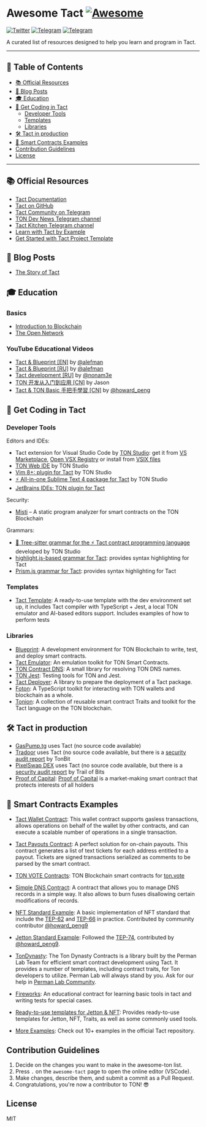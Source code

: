 <!-- omit from toc -->

# Awesome Tact [![Awesome](https://awesome.re/badge.svg)](https://awesome.re)

[![Twitter](https://img.shields.io/twitter/follow/tact_language?style=social)](https://twitter.com/tact_language)
[![Telegram](https://img.shields.io/badge/telegram-Tact%20Community%20Chat-blue?logo=telegram)](https://t.me/tactlang)
[![Telegram](https://img.shields.io/badge/Telegram-🥣%20Tact%20Kitchen%20Channel-white?logo=telegram)](https://t.me/tact_kitchen)


A curated list of resources designed to help you learn and program in Tact.

---

<!-- omit from toc -->

## 📖 Table of Contents

- [📚 Official Resources](#-official-resources)
- [🎤 Blog Posts](#-blog-posts)
- [🎓 Education](#-education)
- [🎯 Get Coding in Tact](#-get-coding-in-tact)
  - [Developer Tools](#developer-tools)
  - [Templates](#templates)
  - [Libraries](#libraries)
- [🛠️ Tact in production](#%EF%B8%8F-tact-in-production)
- [📜 Smart Contracts Examples](#-smart-contracts-examples)
- [Contribution Guidelines](#contribution-guidelines)
- [License](#license)

---

## 📚 Official Resources

- [Tact Documentation](https://tact-lang.org/)
- [Tact on GitHub](https://github.com/tact-lang/tact)
- [Tact Community on Telegram](https://t.me/tactlang)
- [TON Dev News Telegram channel](https://t.me/tondev_news)
- [Tact Kitchen Telegram channel](https://t.me/tact_kitchen)
- [Learn with Tact by Example](https://tact-by-example.org/)
- [Get Started with Tact Project Template](https://github.com/tact-lang/tact-template)

## 🎤 Blog Posts

- [The Story of Tact](https://blog.ton.org/the-story-of-tact)

## 🎓 Education

### Basics

- [Introduction to Blockchain](https://blog.ton.org/what-is-blockchain)
- [The Open Network](https://docs.ton.org/learn/introduction)

### YouTube Educational Videos

- [Tact & Blueprint [EN]](https://www.youtube.com/@AlefmanVladimirEN-xb4pq/videos) by [@alefman](https://t.me/alefman)
- [Tact & Blueprint [RU]](https://www.youtube.com/watch?v=isYBvzM-MfQ&list=PLOIvUFGfwP93tZI_WnaLyJsZlskU4ao92) by [@alefman](https://t.me/alefman)
- [Tact development [RU]](https://www.youtube.com/watch?v=S6wlNsKUHpE&list=PLyDBPwv9EPsAJpR7R0cC4kgo7BjiMmUy7&index=1) by [@nonam3e](https://t.me/nonam3e)
- [TON 开发从入门到应用 [CN]](https://openbuild.xyz/learn/challenges/2023609337/2939) by Jason
- [Tact & TON Basic 手把手學習 [CN]](https://www.youtube.com/@ton101_zh) by [@howard_peng](https://t.me/ton101_zh)

## 🎯 Get Coding in Tact

### Developer Tools

Editors and IDEs:
- Tact extension for Visual Studio Code by [TON Studio](https://tonstudio.io): get it from [VS Marketplace](https://marketplace.visualstudio.com/items?itemName=tonstudio.vscode-tact), [Open VSX Registry](https://open-vsx.org/extension/tonstudio/vscode-tact) or install from [VSIX files](https://github.com/tact-lang/tact-language-server/releases)
- [TON Web IDE](https://ide.ton.org) by TON Studio
- [Vim 8+: plugin for Tact](https://github.com/tact-lang/tact.vim) by TON Studio
- [⚡ All-in-one Sublime Text 4 package for Tact](https://packagecontrol.io/packages/Tact) by TON Studio
- [JetBrains IDEs: TON plugin for Tact](https://plugins.jetbrains.com/plugin/23382-ton)

Security:
- [Misti](https://github.com/nowarp/misti) – A static program analyzer for smart contracts on the TON Blockchain

Grammars:
- [🌳 Tree-sitter grammar for the ⚡ Tact contract programming language](https://github.com/tact-lang/tree-sitter-tact) developed by TON Studio
- [highlight.js-based grammar for Tact](https://github.com/bakkenbaeck/highlightjs-tact): provides syntax highlighting for Tact
- [Prism.js grammar for Tact](https://github.com/tact-lang/prism-ton/blob/main/langs/prism-tact.js): provides syntax highlighting for Tact

### Templates

- [Tact Template](https://github.com/tact-lang/tact-template): A ready-to-use template with the dev environment set up, it includes Tact compiler with TypeScript + Jest, a local TON emulator and AI-based editors support. Includes examples of how to perform tests

### Libraries

- [Blueprint](https://github.com/ton-community/blueprint): A development environment for TON Blockchain to write, test, and deploy smart contracts.
- [Tact Emulator](https://github.com/tact-lang/tact-emulator): An emulation toolkit for TON Smart Contracts.
- [TON Contract DNS](https://github.com/tact-lang/ton-contract-dns): A small library for resolving TON DNS names.
- [TON Jest](https://github.com/tact-lang/ton-jest): Testing tools for TON and Jest.
- [Tact Deployer](https://github.com/tact-lang/tact-deployer): A library to prepare the deployment of a Tact package.
- [Foton](https://foton.sh): A TypeScript toolkit for interacting with TON wallets and blockchain as a whole.
- [Tonion](https://github.com/ton-ion/tonion-contracts): A collection of reusable smart contract Traits and toolkit for the Tact language on the TON blockchain.

## 🛠️ Tact in production

- [GasPump.tg](https://gaspump.tg) uses Tact (no source code available)
- [Tradoor](https://tradoor.io) uses Tact (no source code available, but there is a [security audit report](https://www.tonbit.xyz/reports/Tradoor-Smart-Contract-Audit-Report-Summary.pdf) by TonBit
- [PixelSwap DEX](https://www.pixelswap.io) uses Tact (no source code available, but there is a [security audit report](https://github.com/trailofbits/publications/blob/master/reviews/2024-12-pixelswap-dex-securityreview.pdf) by Trail of Bits
- [Proof of Capital](https://github.com/proof-of-capital/TON): [Proof of Capital](https://proofofcapital.org/) is a market-making smart contract that protects interests of all holders

## 📜 Smart Contracts Examples

- [Tact Wallet Contract](https://github.com/tact-lang/contract-wallet): This wallet contract supports gasless transactions, allows operations on behalf of the wallet by other contracts, and can execute a scalable number of operations in a single transaction.
- [Tact Payouts Contract](https://github.com/tact-lang/contract-payouts): A perfect solution for on-chain payouts. This contract generates a list of text tickets for each address entitled to a payout. Tickets are signed transactions serialized as comments to be parsed by the smart contract.
- [TON VOTE Contracts](https://github.com/orbs-network/ton-vote-contracts/tree/main): TON Blockchain smart contracts for [ton.vote](https://ton.vote/)
- [Simple DNS Contract](https://github.com/tact-lang/contract-dns-simple): A contract that allows you to manage DNS records in a simple way. It also allows to burn fuses disallowing certain modifications of records.
- [NFT Standard Example](https://github.com/howardpen9/nft-template-in-tact): A basic implementation of NFT standard that include the [TEP-62](https://github.com/ton-blockchain/TEPs/blob/master/text/0062-nft-standard.md) and [TEP-66](https://github.com/ton-blockchain/TEPs/blob/master/text/0066-nft-royalty-standard.md) in practice. Contributed by community contributor [@howard_peng9](https://dune.com/Howard_Peng)
- [Jetton Standard Example](https://github.com/howardpen9/jetton-implementation-in-tact): Followed the [TEP-74](https://github.com/ton-blockchain/TEPs/blob/master/text/0074-jettons-standard.md), contributed by [@howard_peng9](https://github.com/howardpen9).
- [TonDynasty](https://github.com/Ton-Dynasty/tondynasty-contracts): The Ton Dynasty Contracts is a library built by the Perman Lab Team for efficient smart contract development using Tact. It provides a number of templates, including contract traits, for Ton developers to utilize.
  Perman Lab will always stand by you. Ask for our help in [Perman Lab Community](https://t.me/permanlab).
- [Fireworks](https://github.com/ton-community/tact-fireworks): An educational contract for learning basic tools in tact and writing tests for special cases.
- [Ready-to-use templates for Jetton & NFT](https://github.com/Laisky/tact-utils): Provides ready-to-use templates for Jetton, NFT, Traits, as well as some commonly used tools.

- [More Examples](https://github.com/tact-lang/tact/tree/main/examples): Check out 10+ examples in the official Tact repository.

## Contribution Guidelines

1. Decide on the changes you want to make in the awesome-ton list.
2. Press `.` on the `awesome-tact` page to open the online editor (VSCode).
3. Make changes, describe them, and submit a commit as a Pull Request.
4. Congratulations, you're now a contributor to TON! 😎

## License

MIT
